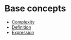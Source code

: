 # Base concepts

* [Complexity](/en/ride/base-concepts/complexity.md)
* [Definition](/en/ride/base-concepts/definition.md)
* [Expression](/en/ride/base-concepts/expression.md)
